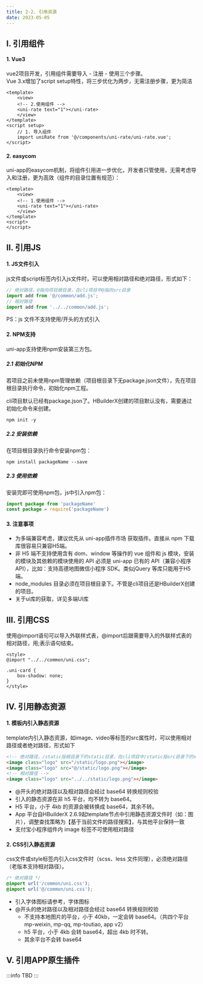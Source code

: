 ```yaml
---
title: 2-2. 引用资源
date: 2023-05-05
---
```

## Ⅰ. 引用组件
#### 1. Vue3
vue2项目开发，引用组件需要导入 - 注册 - 使用三个步骤。  
Vue 3.x增加了script setup特性，将三步优化为两步，无需注册步骤，更为简洁
```vue
<template>
    <view>
    <!-- 2.使用组件 -->
    <uni-rate text="1"></uni-rate>
    </view>
</template>
<script setup>
    // 1. 导入组件
    import uniRate from '@/components/uni-rate/uni-rate.vue';
</script>
```
#### 2. easycom
uni-app的easycom机制，将组件引用进一步优化，开发者只管使用，无需考虑导入和注册，更为高效（组件的目录位置有规范）：
```vue
<template>
    <view>
    <!-- 1.使用组件 -->
    <uni-rate text="1"></uni-rate>
    </view>
</template>
<script>
</script>
```

## Ⅱ. 引用JS
#### 1. JS文件引入
js文件或script标签内引入js文件时，可以使用相对路径和绝对路径，形式如下：
```js
// 绝对路径，@指向项目根目录，在cli项目中@指向src目录
import add from '@/common/add.js';
// 相对路径
import add from '../../common/add.js';
```
PS：js 文件不支持使用/开头的方式引入

#### 2. NPM支持
uni-app支持使用npm安装第三方包。
##### 2.1 初始化NPM
若项目之前未使用npm管理依赖（项目根目录下无package.json文件），先在项目根目录执行命令，初始化npm工程。

cli项目默认已经有package.json了。HBuilderX创建的项目默认没有，需要通过初始化命令来创建。
```dash
npm init -y
```
##### 2.2 安装依赖
在项目根目录执行命令安装npm包：
```dash
npm install packageName --save
```
##### 2.3 使用依赖
安装完即可使用npm包，js中引入npm包：
```js
import package from 'packageName'
const package = require('packageName')
```
#### 3. 注意事项
- 为多端兼容考虑，建议优先从 uni-app插件市场 获取插件。直接从 npm 下载库很容易只兼容H5端。
- 非 H5 端不支持使用含有 dom、window 等操作的 vue 组件和 js 模块，安装的模块及其依赖的模块使用的 API 必须是 uni-app 已有的 API（兼容小程序 API），比如：支持高德地图微信小程序 SDK。类似jQuery 等库只能用于H5端。
- node_modules 目录必须在项目根目录下。不管是cli项目还是HBuilderX创建的项目。
- 关于ui库的获取，详见多端UI库


## Ⅲ. 引用CSS
使用@import语句可以导入外联样式表，@import后跟需要导入的外联样式表的相对路径，用;表示语句结束。
```vue
<style>
@import "../../common/uni.css";

.uni-card {
    box-shadow: none;
}
</style>

```

## Ⅳ. 引用静态资源
#### 1. 模板内引入静态资源
template内引入静态资源，如image、video等标签的src属性时，可以使用相对路径或者绝对路径，形式如下
```html
<!-- 绝对路径，/static指根目录下的static目录，在cli项目中/static指src目录下的static目录 -->
<image class="logo" src="/static/logo.png"></image>
<image class="logo" src="@/static/logo.png"></image>
<!-- 相对路径 -->
<image class="logo" src="../../static/logo.png"></image>
```
- @开头的绝对路径以及相对路径会经过 base64 转换规则校验
- 引入的静态资源在非 h5 平台，均不转为 base64。
- H5 平台，小于 4kb 的资源会被转换成 base64，其余不转。
- App 平台自HBuilderX 2.6.9起template节点中引用静态资源文件时（如：图片），调整查找策略为【基于当前文件的路径搜索】，与其他平台保持一致
- 支付宝小程序组件内 image 标签不可使用相对路径

#### 2. CSS引入静态资源
css文件或style标签内引入css文件时（scss、less 文件同理），必须绝对路径（老版本支持相对路径）。
```css
/* 绝对路径 */
@import url('/common/uni.css');
@import url('@/common/uni.css');
```
- 引入字体图标请参考，字体图标
- @开头的绝对路径以及相对路径会经过 base64 转换规则校验
    - 不支持本地图片的平台，小于 40kb，一定会转 base64。（共四个平台 mp-weixin, mp-qq, mp-toutiao, app v2）
    - h5 平台，小于 4kb 会转 base64，超出 4kb 时不转。
    - 其余平台不会转 base64


## Ⅴ. 引用APP原生插件
:::info
TBD
:::
